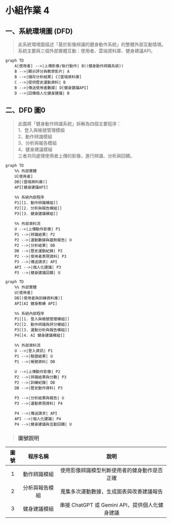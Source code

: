 # 小組作業 4

## 一、系統環境圖 (DFD)

> 此系統環境圖描述「基於影像辨識的健身動作系統」的整體外部互動情境。 <br> 
系統主要與三個外部實體互動：使用者、雲端資料庫、健身建議API。 <br> 

```mermaid
graph TD
    A[使用者] -->|上傳影像/執行動作| B((健身動作辨識系統))
    B -->|顯示評分與教學影片| A
    B -->|儲存分析結果| C[雲端資料庫]
    C -->|提供歷史運動資料| B
    B -->|傳送使用者數據| D[健身建議API]
    D -->|回傳個人化健身建議| B
```

## 二、DFD 圖0

> 此圖將「健身動作辨識系統」拆解為四個主要程序：<br>
1、登入與帳號管理模組<br>
2、動作辨識模組<br>
3、分析與報告模組<br>
4、健身建議模組<br>
三者共同處理使用者上傳的影像，進行辨識、分析與回饋。<br>

```mermaid
graph TD
    %% 外部實體
    U[使用者]
    DB[(雲端資料庫)]
    API[健身建議API]

    %% 系統內部程序
    P1[[1. 動作辨識模組]]
    P2[[2. 分析與報告模組]]
    P3[[3. 健身建議模組]]

    %% 外部資料流
    U -->|上傳動作影像| P1
    P1 -->|辨識結果| P2
    P2 -->|運動數據與趨勢報告| U
    P2 -->|分析結果| DB
    DB -->|歷史運動紀錄| P2
    P2 -->|使用者表現資料| P3
    P3 -->|傳送請求| API
    API -->|個人化建議| P3
    P3 -->|健身建議回饋| U
```
```mermaid
graph TD
    %% 外部實體
    U[使用者]
    DB[(使用者與訓練資料庫)]
    API[AI 健身教練 API]

    %% 系統內部程序
    P1[[1. 登入與帳號管理模組]]
    P2[[2. 動作辨識與評分模組]]
    P3[[3. 運動分析與報告模組]]
    P4[[4. AI 健身建議模組]]

    %% 外部資料流
    U -->|登入資訊| P1
    P1 -->|驗證結果| U
    P1 -->|帳號資料| DB

    U -->|上傳動作影像| P2
    P2 -->|辨識結果與分數| P3
    P2 -->|訓練紀錄| DB
    DB -->|歷史動作資料| P3

    P3 -->|分析結果與報告| U
    P3 -->|運動表現資料| P4

    P4 -->|傳送請求| API
    API -->|個人化建議| P4
    P4 -->|健身建議與互動回饋| U
```

> ###  圖號說明 <br>
| 圖號 | 程序名稱 | 說明 |
|:------:|:---------:|:----:|
| 1 | 動作辨識模組 | 使用影像辨識模型判斷使用者的健身動作是否正確 |
| 2 | 分析與報告模組 | 蒐集多次運動數據，生成圖表與改善建議報告 |
| 3 | 健身建議模組 | 串接 ChatGPT 或 Gemini API，提供個人化健身建議 |
